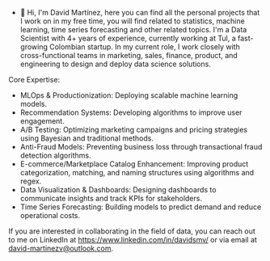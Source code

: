 - 👋 Hi, I'm David Martínez, here you can find all the personal projects that I work on in my free time, you will find related to statistics, machine learning, time series forecasting and other related topics. I'm a Data Scientist with 4+ years of experience, currently working at Tul, a fast-growing Colombian startup. In my current role, I work closely with cross-functional teams in marketing, sales, finance, product, and engineering to design and deploy data science solutions.

Core Expertise:
- MLOps & Productionization: Deploying scalable machine learning models.
- Recommendation Systems: Developing algorithms to improve user engagement.
- A/B Testing: Optimizing marketing campaigns and pricing strategies using Bayesian and traditional methods.
- Anti-Fraud Models: Preventing business loss through transactional fraud detection algorithms.
- E-commerce/Marketplace Catalog Enhancement: Improving product categorization, matching, and naming structures using algorithms and regex.
- Data Visualization & Dashboards: Designing dashboards to communicate insights and track KPIs for stakeholders.
- Time Series Forecasting: Building models to predict demand and reduce operational costs.

If you are interested in collaborating in the field of data, you can reach out to me on LinkedIn at https://www.linkedin.com/in/davidsmv/ or via email at david-martinezv@outlook.com.
